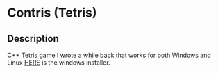 Contris (Tetris)
=============

Description
-------
<p>C++ Tetris game I wrote a while back that works for both Windows and Linux <a href="https://github.com/pashonic/Contris/blob/master/Contris_Setup.exe">HERE</a> is the windows installer.